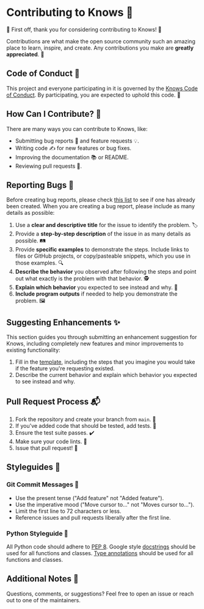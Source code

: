 # Contributing to Knows 🚀

🌟 First off, thank you for considering contributing to Knows! 🌟

Contributions are what make the open source community such an amazing place to learn, inspire, and create. Any
contributions you make are **greatly appreciated**. 🙌

## Code of Conduct 📜

This project and everyone participating in it is governed by
the [Knows Code of Conduct](https://github.com/lszeremeta/knows/blob/main/CODE_OF_CONDUCT.md). By participating, you are
expected to uphold this code. 🤝

## How Can I Contribute? 🤔

There are many ways you can contribute to Knows, like:

- Submitting bug reports 🐛 and feature requests 💡.
- Writing code ✍️ for new features or bug fixes.
- Improving the documentation 📚 or README.
- Reviewing pull requests 👀.

## Reporting Bugs 🐞

Before creating bug reports, please check [this list](https://github.com/lszeremeta/knows/issues) to see if one has
already been created. When you are creating a bug report, please include as many details as possible:

1. Use a **clear and descriptive title** for the issue to identify the problem. 🏷️
2. Provide a **step-by-step description** of the issue in as many details as possible. 🛤️
3. Provide **specific examples** to demonstrate the steps. Include links to files or GitHub projects, or copy/pasteable
   snippets, which you use in those examples. 🔍
4. **Describe the behavior** you observed after following the steps and point out what exactly is the problem with that
   behavior. 🕵️
5. **Explain which behavior** you expected to see instead and why. 🤷
6. **Include program outputs** if needed to help you demonstrate the problem. 🖼️

## Suggesting Enhancements ✨

This section guides you through submitting an enhancement suggestion for Knows, including completely new features and
minor improvements to existing functionality:

1. Fill in the [template](https://github.com/lszeremeta/knows/issues/new), including the steps that you imagine you
   would take if the feature you're requesting existed.
2. Describe the current behavior and explain which behavior you expected to see instead and why.

## Pull Request Process 📬

1. Fork the repository and create your branch from `main`. 🍴
2. If you've added code that should be tested, add tests. 🧪
3. Ensure the test suite passes. ✔️
4. Make sure your code lints. 🧹
5. Issue that pull request! 💌

## Styleguides 🎨

### Git Commit Messages 📝

- Use the present tense ("Add feature" not "Added feature").
- Use the imperative mood ("Move cursor to..." not "Moves cursor to...").
- Limit the first line to 72 characters or less.
- Reference issues and pull requests liberally after the first line.

### Python Styleguide 🐍

All Python code should adhere to [PEP 8](https://www.python.org/dev/peps/pep-0008/). Google
style [docstrings](https://www.python.org/dev/peps/pep-0257/) should be
used
for all functions and classes. [Type annotations](https://www.python.org/dev/peps/pep-0484/) should be used for all
functions and classes.

## Additional Notes 📝

Questions, comments, or suggestions? Feel free to open an issue or reach out to one of the maintainers.